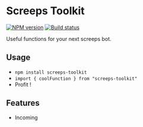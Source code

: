 # Screeps Toolkit

[![NPM version](https://img.shields.io/npm/v/screeps-toolkit)](https://www.npmjs.com/package/screeps-toolkit)
[![Build status](https://img.shields.io/github/actions/workflow/status/ShuP1/screeps-toolkit/test.yml)](https://github.com/ShuP1/screeps-toolkit)

Useful functions for your next screeps bot.

## Usage

- `npm install screeps-toolkit`
- `import { coolFunction } from "screeps-toolkit"`
- Profit !

## Features

- Incoming
